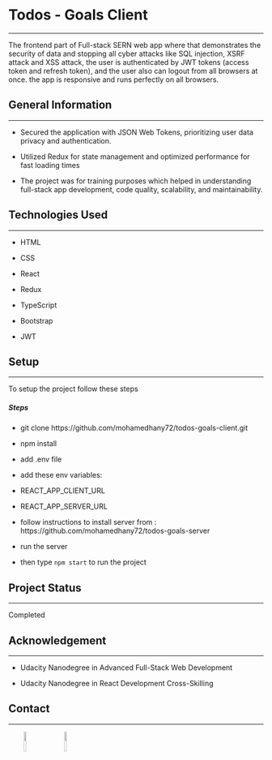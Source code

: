 <h1>Todos - Goals Client</h1>
<hr />
<p>
  The frontend part of Full-stack SERN web app where that demonstrates the
  security of data and stopping all cyber attacks like SQL injection, XSRF
  attack and XSS attack, the user is authenticated by JWT tokens (access token
  and refresh token), and the user also can logout from all browsers at once.
  the app is responsive and runs perfectly on all browsers.
</p>
<h2>General Information</h2>
<hr />
<ul>
  <li>
    Secured the application with JSON Web Tokens, prioritizing user data privacy
    and authentication.
  </li>
</ul>
<ul>
  <li>
    Utilized Redux for state management and optimized performance for fast
    loading times
  </li>
</ul>
<ul>
  <li>
    The project was for training purposes which helped in understanding
    full-stack app development, code quality, scalability, and maintainability.
  </li>
</ul>
<h2>Technologies Used</h2>
<hr />
<ul>
  <li>HTML</li>
</ul>
<ul>
  <li>CSS</li>
</ul>
<ul>
  <li>React</li>
</ul>
<ul>
  <li>Redux</li>
</ul>
<ul>
  <li>TypeScript</li>
</ul>
<ul>
  <li>Bootstrap</li>
</ul>
<ul>
  <li>JWT</li>
</ul>
<h2>Setup</h2>
<hr />
<p>To setup the project follow these steps</p>
<h5>Steps</h5>
<ul>
  <li>git clone https://github.com/mohamedhany72/todos-goals-client.git</li>
</ul>
<ul>
  <li>npm install</li>
</ul>
<ul>
  <li>add .env file</li>
</ul>
<ul>
  <li>add these env variables:</li>
</ul>
<ul>
  <li>
      REACT_APP_CLIENT_URL
  </li>
</ul>
<ul>
  <li>REACT_APP_SERVER_URL</li>
</ul>
<ul>
  <li>
    follow instructions to install server from :
    https://github.com/mohamedhany72/todos-goals-server
  </li>
</ul>
<ul>
  <li>run the server</li>
</ul>
<ul>
  <li>then type <code>npm start</code> to run the project</li>
</ul>
<h2>Project Status</h2>
<hr />
<p>Completed</p>
<h2>Acknowledgement</h2>
<hr />
<ul>
  <li>Udacity Nanodegree in Advanced Full-Stack Web Development</li>
</ul>
<ul>
  <li>Udacity Nanodegree in React Development Cross-Skilling</li>
</ul>
<h2>Contact</h2>
<hr />
<p>
  <span style="margin-right: 30px"></span
  ><a href="https://www.linkedin.com/in/mohamed-el-shazly-59560617a/"
    ><img
      target="_blank"
      src="https://cdn.jsdelivr.net/gh/devicons/devicon/icons/linkedin/linkedin-original.svg"
      style="width: 10%" /></a
  ><span style="margin-right: 30px"></span
  ><a href="https://github.com/mohamedhany72"
    ><img
      target="_blank"
      src="https://cdn.jsdelivr.net/gh/devicons/devicon/icons/github/github-original.svg"
      style="width: 10%"
  /></a>
</p>
